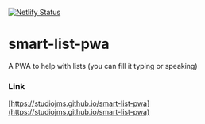 [![Netlify Status](https://api.netlify.com/api/v1/badges/d4660f0a-bb02-47c6-836b-377229df5181/deploy-status)](https://app.netlify.com/sites/smartlist/deploys)

# smart-list-pwa
A PWA to help with lists (you can fill it typing or speaking)

### Link

[https://studiojms.github.io/smart-list-pwa](https://studiojms.github.io/smart-list-pwa)
